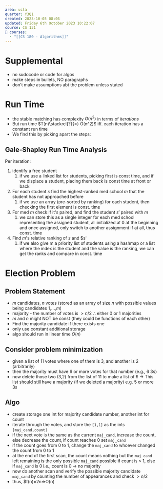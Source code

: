 ```yaml
---
area: ucla
quarter: Y3Q1
created: 2023-10-05 08:03
updated: Friday 6th October 2023 10:22:07
course: CS 131
📕 courses:
  - "[[CS 180 - Algorithms]]"
---
```


# Supplemental
- no sudocode or code for algos
- make steps in bullets, NO paragraphs
- don't make assumptions abt the problem unless stated
# Run Time
- the stable matching has complexity $O(n^2)$ in terms of *iterations*
- But run time $T(n)\stackrel{?}{=} O(n^2)$ iff. each iteration has a constant run time
- We find this by picking apart the steps:
## Gale-Shapley Run Time Analysis
Per iteration:
1. identify a free student
	1. if we use a linked list for students, picking first is const time, and if we displace a student, placing them back is const time at front or back
2. For each student $s$ find the highest-ranked med school $m$ that the student has not approached before
	1. if we use an array (pre-sorted by ranking) for each student, then checking the first element is const. time
3. For med $m$ check if it's paired, and find the student $s'$ paired with $m$
	1. we can store this as a single integer for each med school representing the assigned student, all initialized at 0 at the beginning and once assigned, only switch to another assignment if at all, thus const. time
4. Find $m$'s relative ranking of $s$ and $s'
	1. if we also give m a priority list of students using a hashmap or a list where the index is the student and the value is the ranking, we can get the ranks and compare in const. time


# Election Problem
## Problem Statement
- $m$ candidates, $n$ votes (stored as an array of size $n$ with possible values being candidates 1,...,$m$)
- majority - the number of votes is $\gt n/2$  $\therefore$  either 0 or 1 majorities
-  $m$ and $n$ might NOT be const (they could be functions of each other)
- Find the majority candidate if there exists one
- only use constant additional storage
- algo should run in linear time $O(n)$
## Consider problem minimization
- given a list of 11 votes where one of them is 3, and another is 2 (arbitrarily)
- then the majority must have 6 or more votes for that number (e.g., 6 3s)
- now delete those two (3,2) from the list of 11 to make a list of 9 -> This list should still have a majority (if we deleted a majority) e.g. 5 or more 3s
## Algo
- create storage one int for majority candidate number, another int for count
- iterate through the votes, and store the `[1,1]` as the ints `[maj_cand,count]`
- if the next vote is the same as the current `maj_cand`, increase the count, else decrease the count, if count reaches 0 set `maj_cand`
- if the count goes from 0 to 1, change the `maj_cand` to whoever changed the count from 0 to 1
- at the end of the first scan, the count means nothing but the `maj_cand` left remaining is the only possible `maj_cand` possible if count is > 1, else if `maj_cand` is 0 i.e., count is 0 -> no majority
- now do another scan and verify the possible majority candidate `maj_cand` by counting the number of appearances and check $\gt n/2$
- thus, $f(n)=2n=>O(n) 